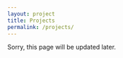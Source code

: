 ```yaml
---
layout: project
title: Projects
permalink: /projects/
---
```


Sorry, this page will be updated later.
